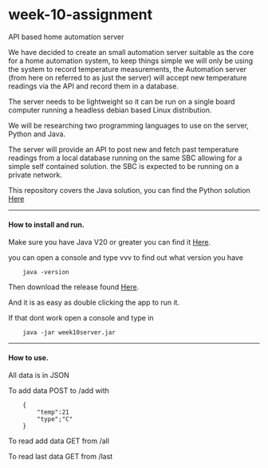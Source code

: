 # week-10-assignment

API based home automation server

We have decided to create an small automation server suitable as the core for a home automation system, to keep things simple we will only be using the system to record temperature measurements, the Automation server (from here on referred to as just the server) will accept new temperature readings via the API and record them in a database.

The server needs to be lightweight so it can be run on a single board computer running a headless debian based Linux distribution.

We will be researching two programming languages to use on the server, Python and Java.

The server will provide an API to post new and fetch past temperature readings from a local database running on the same SBC allowing for a simple self contained solution. the SBC is expected to be running on a private network.

This repository covers the Java solution, you can find the Python solution <a href="https://github.com/Ivovis/week-10-assignment">Here</a>

---

#### How to install and run.

Make sure you have Java V20 or greater you can find it <a href="https://www.oracle.com/java/technologies/javase/jdk20-archive-downloads.html">Here</a>.

you can open a console and type vvv to find out what version you have

        java -version

Then download the release found <a href="https://github.com/lukeplechaty/week10project/releases">Here</a>.

And it is as easy as double clicking the app to run it.

If that dont work open a console and type in

        java -jar week10server.jar

---

#### How to use.

All data is in JSON

To add data POST to /add with

        {
        	"temp":21
        	"type";"C"
        }

To read add data GET from /all

To read last data GET from /last
